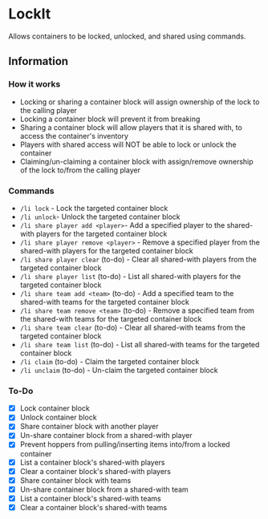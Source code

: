 # LockIt
Allows containers to be locked, unlocked, and shared using commands.

## Information
### How it works
- Locking or sharing a container block will assign ownership of the lock to the calling player
- Locking a container block will prevent it from breaking
- Sharing a container block will allow players that it is shared with, to access the container's inventory
- Players with shared access will NOT be able to lock or unlock the container
- Claiming/un-claiming a container block with assign/remove ownership of the lock to/from the calling player

### Commands
- `/li lock` - Lock the targeted container block
- `/li unlock`- Unlock the targeted container block
- `/li share player add <player>`- Add a specified player to the shared-with players for the targeted container block
- `/li share player remove <player>` - Remove a specified player from the shared-with players for the targeted container block
- `/li share player clear` (to-do) - Clear all shared-with players from the targeted container block
- `/li share player list` (to-do) - List all shared-with players for the targeted container block
- `/li share team add <team>` (to-do) - Add a specified team to the shared-with teams for the targeted container block
- `/li share team remove <team>` (to-do) - Remove a specified team from the shared-with teams for the targeted container block
- `/li share team clear` (to-do) - Clear all shared-with teams from the targeted container block
- `/li share team list` (to-do) - List all shared-with teams for the targeted container block
- `/li claim` (to-do) - Claim the targeted container block
- `/li unclaim` (to-do) - Un-claim the targeted container block

### To-Do
- [x] Lock container block
- [x] Unlock container block
- [x] Share container block with another player
- [x] Un-share container block from a shared-with player
- [x] Prevent hoppers from pulling/inserting items into/from a locked container
- [x] List a container block's shared-with players
- [x] Clear a container block's shared-with players
- [x] Share container block with teams
- [x] Un-share container block from a shared-with team
- [x] List a container block's shared-with teams
- [x] Clear a container block's shared-with teams